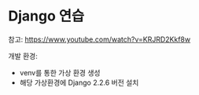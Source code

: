 # Django 연습

참고: https://www.youtube.com/watch?v=KRJRD2Kkf8w

개발 환경:
- venv를 통한 가상 환경 생성
- 해당 가상환경에 Django 2.2.6 버전 설치